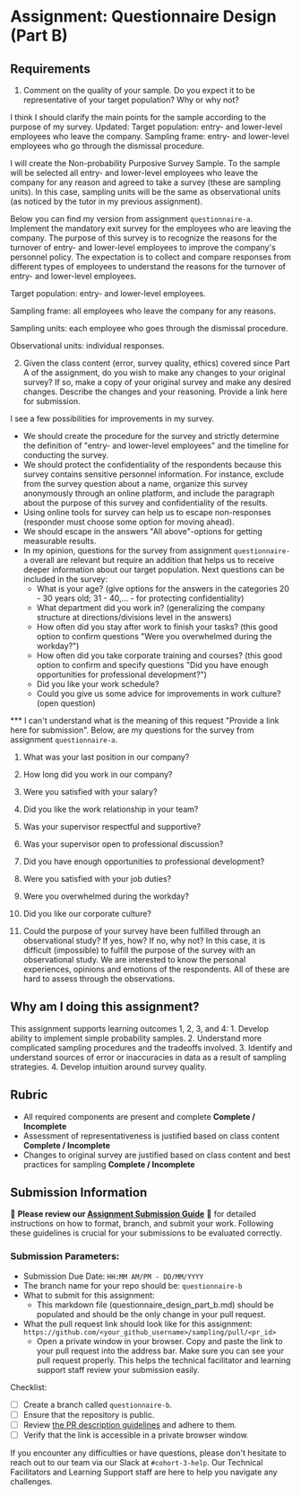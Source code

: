 # Assignment: Questionnaire Design (Part B)

## Requirements
1. Comment on the quality of your sample. Do you expect it to be representative of your target population? Why or why not?

I think I should clarify the main points for the sample according to the purpose of my survey. 
Updated: 
Target population: entry- and lower-level employees who leave the company. 
Sampling frame: entry- and lower-level employees who go through the dismissal procedure.

I will create the Non-probability Purposive Survey Sample. To the sample will be selected all entry- and lower-level employees who leave the company for any reason and agreed to take a survey (these are sampling units).
In this case, sampling units will be the same as observational units (as noticed by the tutor in my previous assignment).

Below you can find my version from assignment `questionnaire-a`.
Implement the mandatory exit survey for the employees who are leaving the company. The purpose of this survey is to recognize the reasons for the turnover of entry- and lower-level employees to improve the company's personnel policy. The expectation is to collect and compare responses from different types of employees to understand the reasons for the turnover of entry- and lower-level employees.

Target population: entry- and lower-level employees.

Sampling frame: all employees who leave the company for any reasons.

Sampling units: each employee who goes through the dismissal procedure.

Observational units: individual responses.


2. Given the class content (error, survey quality, ethics) covered since Part A of the assignment, do you wish to make any changes to your original survey? If so, make a copy of your original survey and make any desired changes. Describe the changes and your reasoning. Provide a link here for submission.

I see a few possibilities for improvements in my survey. 
- We should create the procedure for the survey and strictly determine the definition of "entry- and lower-level employees" and the timeline for conducting the survey.     
- We should protect the confidentiality of the respondents because this survey contains sensitive personnel information. For instance, exclude from the survey question about a name, organize this survey anonymously through an online platform, and include the paragraph about the purpose of this survey and confidentiality of the results. 
- Using online tools for survey can help us to escape non-responses (responder must choose some option for moving ahead).
- We should escape in the answers "All above"-options for getting measurable results.
- In my opinion, questions for the survey from assignment `questionnaire-a` overall are relevant but require an addition that helps us to receive deeper information about our target population. Next questions can be included in the survey:
    - What is your age? (give options for the answers in the categories 20 - 30 years old; 31 - 40,... - for protecting confidentiality)
    - What department did you work in? (generalizing the company structure at directions/divisions level in the answers) 
    - How often did you stay after work to finish your tasks? (this good option to confirm questions "Were you overwhelmed during the workday?")
    - How often did you take corporate training and courses? (this good option to confirm and specify questions "Did you have enough opportunities for professional development?")
    - Did you like your work schedule? 
    - Could you give us some advice for improvements in work culture? (open question) 

*** I can't understand what is the meaning of this request "Provide a link here for submission".
Below, are my questions for the survey from assignment `questionnaire-a`.
1. What was your last position in our company?
2. How long did you work in our company?
3. Were you satisfied with your salary?
4. Did you like the work relationship in your team?
5. Was your supervisor respectful and supportive? 
6. Was your supervisor open to professional discussion? 
7. Did you have enough opportunities to professional development? 
8. Were you satisfied with your job duties?
9. Were you overwhelmed during the workday?
10. Did you like our corporate culture?

3. Could the purpose of your survey have been fulfilled through an observational study? If yes, how? If no, why not?
In this case, it is difficult (impossible) to fulfill the purpose of the survey with an observational study. We are interested to know the personal experiences, opinions and emotions of the respondents. All of these are hard to assess through the observations.  
    
## Why am I doing this assignment?

This assignment supports learning outcomes 1, 2, 3, and 4:
	1.	Develop ability to implement simple probability samples.
	2.	Understand more complicated sampling procedures and the tradeoffs involved.
	3.	Identify and understand sources of error or inaccuracies in data as a result of sampling strategies.
	4.	Develop intuition around survey quality.

## Rubric

-	All required components are present and complete **Complete / Incomplete**
-	Assessment of representativeness is justified based on class content **Complete / Incomplete**
-	Changes to original survey are justified based on class content and best practices for sampling **Complete / Incomplete**

## Submission Information

🚨 **Please review our [Assignment Submission Guide](https://github.com/UofT-DSI/onboarding/blob/main/onboarding_documents/submissions.md)** 🚨 for detailed instructions on how to format, branch, and submit your work. Following these guidelines is crucial for your submissions to be evaluated correctly.

### Submission Parameters:
* Submission Due Date: `HH:MM AM/PM - DD/MM/YYYY`
* The branch name for your repo should be: `questionnaire-b`
* What to submit for this assignment:
    * This markdown file (questionnaire_design_part_b.md) should be populated and should be the only change in your pull request.
* What the pull request link should look like for this assignment: `https://github.com/<your_github_username>/sampling/pull/<pr_id>`
    * Open a private window in your browser. Copy and paste the link to your pull request into the address bar. Make sure you can see your pull request properly. This helps the technical facilitator and learning support staff review your submission easily.

Checklist:
- [ ] Create a branch called `questionnaire-b`.
- [ ] Ensure that the repository is public.
- [ ] Review [the PR description guidelines](https://github.com/UofT-DSI/onboarding/blob/main/onboarding_documents/submissions.md#guidelines-for-pull-request-descriptions) and adhere to them.
- [ ] Verify that the link is accessible in a private browser window.

If you encounter any difficulties or have questions, please don't hesitate to reach out to our team via our Slack at `#cohort-3-help`. Our Technical Facilitators and Learning Support staff are here to help you navigate any challenges.
